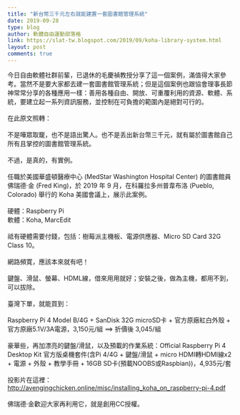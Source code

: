 ```yaml
---
title: "新台幣三千元左右就能建置一套圖書館管理系統"
date: 2019-09-28
type: blog
author: 軟體自由運動部落格
link: https://slat-tw.blogspot.com/2019/09/koha-library-system.html
layout: post
comments: true
---
```


今日自由軟體社群前輩，已退休的毛慶禎教授分享了這一個案例，滿值得大家參考。當然不是要大家都去建一套圖書館管理系統；但是這個案例也跟協會理事長節神常常分享的各種應用一樣：善用各種自由、開放、可重覆利用的資源、軟體、系統，要建立起一系列資訊服務，並控制在可負擔的範圍內是絕對可行的。<br /><br />在此原文照轉：<br /><br />不是嘩眾取竉，也不是語出驚人。也不是丢出新台幣三千元，就有屬於圖書館自己所有且掌控的圖書館管理系統。<br /><br />不過，是真的，有實例。<br /><br />任職於美國華盛頓醫療中心 (MedStar Washington Hospital Center) 的圖書館員佛瑞德·金 (Fred King)，於 2019 年 9 月，在科羅拉多州普韋布洛 (Pueblo, Colorado) 舉行的 Koha 美國會議上，展示此案例。<br /><br />硬體：Raspberry Pi<br />軟體：Koha, MarcEdit<br /><br />祗有硬體需要付錢，包括：樹莓派主機板、電源供應器、Micro SD Card 32G Class 10。<br /><br />網路頻寛，應該本來就有吧！<br /><br />鍵盤、滑鼠、螢幕、HDML線，借來用用就好；安裝之後，做為主機，都用不到，可以拔除。<br /><br />臺灣下單，就能買到：<br /><br />Raspberry Pi 4 Model B/4G + SanDisk 32G microSD卡 + 官方原廠紅白外殼 + 官方原廠5.1V/3A電源，3,150元/組 ==&gt; 折價後 3,045/組<br /><br />豪華些，再加漂亮的鍵盤/滑鼠，以及預載的作業系統：Official Raspberry Pi 4 Desktop Kit 官方版桌機套件(含Pi 4/4G + 鍵盤/滑鼠 + micro HDMI轉HDMI線x2 + 電源 + 外殼 + 教學手冊 + 16GB SD卡(預載NOOBS或Raspbian))，4,935元/套<br /><br />投影片在這裡：<br />http://avengingchicken.online/misc/installing_koha_on_raspberry-pi-4.pdf<br /><br />佛瑞德·金歡迎大家再利用它，就是創用CC授權。<br /><br />